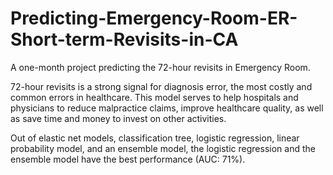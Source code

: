 # Predicting-Emergency-Room-ER-Short-term-Revisits-in-CA
A one-month project predicting the 72-hour revisits in Emergency Room.

72-hour revisits is a strong signal for diagnosis error, the most costly and common errors in healthcare. This model serves to help hospitals and physicians to reduce malpractice claims, improve healthcare quality, as well as save time and money to invest on other activities.

Out of elastic net models, classification tree, logistic regression, linear probability model, and an ensemble model, the logistic regression and the ensemble model have the best performance (AUC: 71%).
